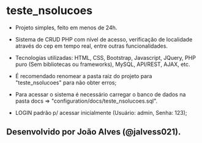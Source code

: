 # teste_nsolucoes

- Projeto simples, feito em menos de 24h.

- Sistema de CRUD PHP com nível de acesso, verificação de localidade através do cep em tempo real, entre outras funcionalidades.

- Tecnologias utilizadas: HTML, CSS, Bootstrap, Javascript, JQuery, PHP puro (Sem bibliotecas ou frameworks), MySQL, API/REST, AJAX, etc. 

- É recomendado renomear a pasta raiz do projeto para "teste_nsolucoes" para não obter erros;

- Para acessar o sistema é necessário carregar o banco de dados na pasta docs => "configuration/docs/teste_nsolucoes.sql".

- LOGIN padrão p/ acessar inicialmente (Usuário: admin, Senha: 123);

## Desenvolvido por João Alves (@jalvess021).
 
